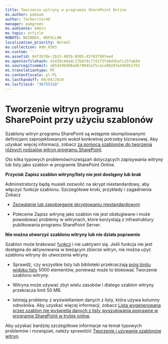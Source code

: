 ```yaml
---
title: Tworzenie witryny w programie SharePoint Online
ms.author: pebaum
author: Techwriter40
manager: pamgreen
ms.audience: Admin
ms.topic: article
ROBOTS: NOINDEX, NOFOLLOW
localization_priority: Normal
ms.collection: Adm_O365
ms.custom: ''
ms.assetid: 84f2b70e-2b23-4039-8305-85783798feed
ms.openlocfilehash: 42430c8dadc17b87dc7741f3fa045ba7c25fab84
ms.sourcegitcommit: a65d196d00adb70045af5caca9828fe44b951f61
ms.translationtype: MT
ms.contentlocale: pl-PL
ms.lasthandoff: 09/04/2019
ms.locfileid: "36755318"
---
```

# <a name="create-sharepoint-sites-using-templates"></a>Tworzenie witryn programu SharePoint przy użyciu szablonów

Szablony witryn programu SharePoint są wstępnie skompilowanymi definicjami zaprojektowanymi wokół konkretnej potrzeby biznesowej. Aby uzyskać więcej informacji, zobacz [za pomocą szablonów do tworzenia różnych rodzajów witryn programu SharePoint](https://support.office.com/article/using-templates-to-create-different-kinds-of-sharepoint-sites-449eccec-ff99-4cf3-b62e-dcfee37e8da4).

Oto kilka typowych problemów/rozwiązań dotyczących zapisywania witryny lub listy jako szablon w programie SharePoint Online. 

**Przycisk Zapisz szablon witryny/listy nie jest dostępny lub brak**

Administratorzy będą musieli zezwolić na skrypt niestandardowy, aby włączyć funkcje szablonu. Szczegółowe kroki, przykłady i zagadnienia Zobacz 

- [Zezwalanie lub zapobieganie skryptowaniu niestandardowym](https://docs.microsoft.com/sharepoint/allow-or-prevent-custom-script)

- Polecenie Zapisz witrynę jako szablon nie jest obsługiwane i może powodować problemy w witrynach, które korzystają z infrastruktury publikowania programu SharePoint Server.

**Nie można utworzyć szablonu witryny lub nie działa poprawnie**

Szablon może brakować [funkcji](https://social.technet.microsoft.com/wiki/contents/articles/14423.sharepoint-2013-existing-features-guid.aspx) i nie uaktywni się. Jeśli funkcja nie jest dostępna do aktywowania w bieżącym zbiorze witryn, nie można użyć szablonu witryny do utworzenia witryny.

- Sprawdź, czy wszystkie listy lub biblioteki przekraczają [próg limitu widoku listy](https://support.office.com/article/Manage-large-lists-and-libraries-in-SharePoint-B8588DAE-9387-48C2-9248-C24122F07C59) 5000 elementów, ponieważ może to blokować Tworzenie szablonu witryny.

- Witryna może używać zbyt wielu zasobów i dlatego szablon witryny przekracza limit 50 MB.


- Istnieją problemy z wyświetlaniem danych z listy, która używa kolumny odnośnika. Aby uzyskać więcej informacji, zobacz [Lista wygenerowana przez szablon nie wyświetla danych z listy wyszukiwania poprawne w programie SharePoint w trybie online](https://docs.microsoft.com/sharepoint/support/lists-and-libraries/template-generated-list-incorrect-data).

Aby uzyskać bardziej szczegółowe informacje na temat typowych problemów i rozwiązań, należy sprawdzić [Tworzenie i używanie szablonów witryn](https://support.office.com/article/Create-and-use-site-templates-60371B0F-00E0-4C49-A844-34759EBDD989).



